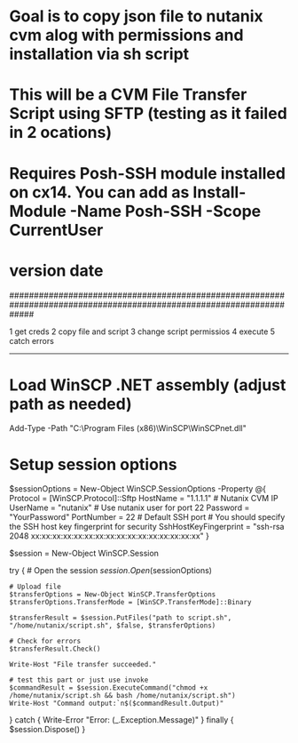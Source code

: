 # Goal is to copy json file to nutanix cvm alog with permissions and installation via sh script
# This will be a CVM File Transfer Script using SFTP (testing as it failed in 2 ocations)
# Requires Posh-SSH module installed on cx14. You can add as Install-Module -Name Posh-SSH -Scope CurrentUser 
# version   date   
#####################################################################################################################

1 get creds
2 copy file and script
3 change script permissios
4 execute
5 catch errors
*************************
# Load WinSCP .NET assembly (adjust path as needed)
Add-Type -Path "C:\Program Files (x86)\WinSCP\WinSCPnet.dll"

# Setup session options
$sessionOptions = New-Object WinSCP.SessionOptions -Property @{
    Protocol = [WinSCP.Protocol]::Sftp
    HostName = "1.1.1.1"              # Nutanix CVM IP
    UserName = "nutanix"                 # Use nutanix user for port 22
    Password = "YourPassword"
    PortNumber = 22                      # Default SSH port
    # You should specify the SSH host key fingerprint for security
    SshHostKeyFingerprint = "ssh-rsa 2048 xx:xx:xx:xx:xx:xx:xx:xx:xx:xx:xx:xx:xx:xx:xx:xx"
}

$session = New-Object WinSCP.Session

try {
    # Open the session
    $session.Open($sessionOptions)

    # Upload file
    $transferOptions = New-Object WinSCP.TransferOptions
    $transferOptions.TransferMode = [WinSCP.TransferMode]::Binary

    $transferResult = $session.PutFiles("path to script.sh", "/home/nutanix/script.sh", $false, $transferOptions)

    # Check for errors
    $transferResult.Check()

    Write-Host "File transfer succeeded."

    # test this part or just use invoke 
    $commandResult = $session.ExecuteCommand("chmod +x /home/nutanix/script.sh && bash /home/nutanix/script.sh")
    Write-Host "Command output:`n$($commandResult.Output)"
}
catch {
    Write-Error "Error: $($_.Exception.Message)"
}
finally {
    $session.Dispose()
}
